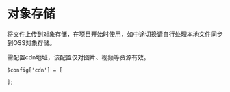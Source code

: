 # 对象存储

将文件上传到对象存储，在项目开始时使用，如中途切换请自行处理本地文件同步到OSS对象存储。

需配置cdn地址，该配置仅对图片、视频等资源有效。

~~~
$config['cdn'] = [ 
    
]; 
~~~